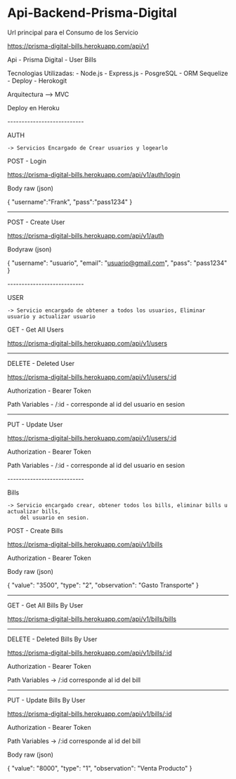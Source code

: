 # Api-Backend-Prisma-Digital

Url principal para el Consumo de los Servicio

https://prisma-digital-bills.herokuapp.com/api/v1

Api - Prisma Digital - User Bills

Tecnologias Utilizadas: - Node.js - Express.js - PosgreSQL - ORM Sequelize - Deploy - Herokogit

Arquitectura --> MVC

Deploy en Heroku

_-_-_-_-_-_-_-_-_-_-_-_-_-_-_-_-_-_-_-_-_-_-_-_-_-_-_-_

AUTH

    -> Servicios Encargado de Crear usuarios y logearlo

POST - Login

https://prisma-digital-bills.herokuapp.com/api/v1/auth/login

Body raw (json)

{
"username":"Frank",
"pass":"pass1234"
}

---

POST - Create User

https://prisma-digital-bills.herokuapp.com/api/v1/auth

Bodyraw (json)

{
"username": "usuario",
"email": "usuario@gmail.com",
"pass": "pass1234"
}

_-_-_-_-_-_-_-_-_-_-_-_-_-_-_-_-_-_-_-_-_-_-_-_-_-_-_-_

USER

    -> Servicio encargado de obtener a todos los usuarios, Eliminar usuario y actualizar usuario

GET - Get All Users

https://prisma-digital-bills.herokuapp.com/api/v1/users

---

DELETE - Deleted User

https://prisma-digital-bills.herokuapp.com/api/v1/users/:id

Authorization - Bearer Token

Path Variables - /:id - corresponde al id del usuario en sesion

---

PUT - Update User

https://prisma-digital-bills.herokuapp.com/api/v1/users/:id

Authorization - Bearer Token

Path Variables - /:id - corresponde al id del usuario en sesion

_-_-_-_-_-_-_-_-_-_-_-_-_-_-_-_-_-_-_-_-_-_-_-_-_-_-_-_

Bills

    -> Servicio encargado crear, obtener todos los bills, eliminar bills u actualizar bills,
        del usuario en sesion.

POST - Create Bills

https://prisma-digital-bills.herokuapp.com/api/v1/bills

Authorization - Bearer Token

Body raw (json)

{
"value": "3500",
"type": "2",
"observation": "Gasto Transporte"
}

---

GET - Get All Bills By User

https://prisma-digital-bills.herokuapp.com/api/v1/bills/bills

---

DELETE - Deleted Bills By User

https://prisma-digital-bills.herokuapp.com/api/v1/bills/:id

Authorization - Bearer Token

Path Variables -> /:id corresponde al id del bill

---

PUT - Update Bills By User

https://prisma-digital-bills.herokuapp.com/api/v1/bills/:id

Authorization - Bearer Token

Path Variables -> /:id corresponde al id del bill

Body raw (json)

{
"value": "8000",
"type": "1",
"observation": "Venta Producto"
}
